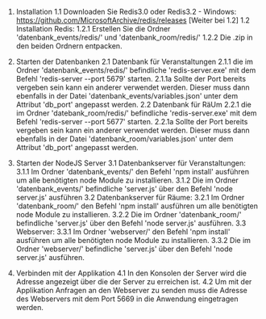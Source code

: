 1. Installation
    1.1 Downloaden Sie Redis3.0 oder Redis3.2
        - Windows:          https://github.com/MicrosoftArchive/redis/releases          [Weiter bei 1.2]
    1.2 Installation Redis:
        1.2.1 Erstellen Sie die Ordner 'datenbank_events/redis/' und 'datenbank_room/redis/'
        1.2.2 Die .zip in den beiden Ordnern entpacken.

2. Starten der Datenbanken
    2.1 Datenbank für Veranstaltungen
        2.1.1 die im Ordner 'datenbank_events/redis/' befindliche 'redis-server.exe' mit dem Befehl 'redis-server --port 5679' starten.
            2.1.1a Sollte der Port bereits vergeben sein kann ein anderer verwendet werden. Dieser muss dann ebenfalls in der Datei 'datenbank_events/variables.json' unter dem Attribut 'db_port' angepasst werden.
    2.2 Datenbank für RäUm
        2.2.1 die im Ordner 'datebank_room/redis/' befindliche 'redis-server.exe' mit dem Befehl 'redis-server --port 5677' starten.
            2.2.1a Sollte der Port bereits vergeben sein kann ein anderer verwendet werden. Dieser muss dann ebenfalls in der Datei 'datenbank_room/variables.json' unter dem Attribut 'db_port' angepasst werden.

3. Starten der NodeJS Server
    3.1 Datenbankserver für Veranstaltungen:
        3.1.1 Im Ordner 'datenbank_events/' den Befehl 'npm install' ausführen um alle benötigten node Module zu installieren.
        3.1.2 Die im Ordner 'datenbank_events/' befindliche 'server.js' über den Befehl 'node server.js' ausführen
    3.2 Datenbankserver für Räume:
        3.2.1 Im Ordner 'datenbank_room/' den Befehl 'npm install' ausführen um alle benötigten node Module zu installieren.
        3.2.2 Die im Ordner 'datenbank_room/' befindliche 'server.js' über den Befehl 'node server.js' ausführen.
    3.3 Webserver:
        3.3.1 Im Ordner 'webserver/' den Befehl 'npm install' ausführen um alle benötigten node Module zu installieren.
        3.3.2 Die im Ordner 'webserver/' befindliche 'server.js' über den Befehl 'node server.js' ausführen.

4. Verbinden mit der Applikation
    4.1 In den Konsolen der Server wird die Adresse angezeigt über die der Server zu erreichen ist.
    4.2 Um mit der Applikation Anfragen an den Webserver zu senden muss die Adresse des Webservers mit dem Port 5669 in die Anwendung eingetragen werden.
